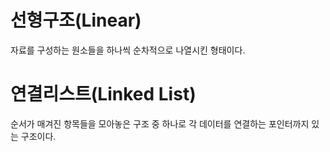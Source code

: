 # 선형구조(Linear)
자료를 구성하는 원소들을 하나씩 순차적으로 나열시킨 형태이다.
# 연결리스트(Linked List)
순서가 매겨진 항목들을 모아놓은 구조 중 하나로 각 데이터를 연결하는 포인터까지 있는 구조이다.

